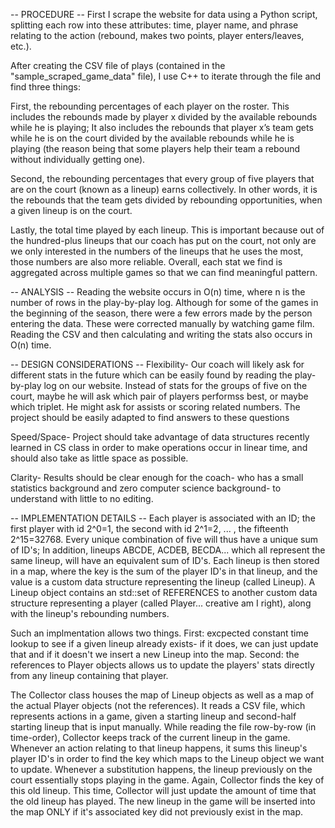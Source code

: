 -- PROCEDURE --
First I scrape the website for data using a Python script, splitting each row into these attributes: time, player name, and phrase relating to the action (rebound, makes two points, player enters/leaves, etc.). 

After creating the CSV file of plays (contained in the "sample_scraped_game_data" file), I use C++ to iterate through the file and find three things: 

First, the rebounding percentages of each player on the roster. This includes the rebounds made by player x divided by the available rebounds while he is playing; It also includes the rebounds that player x’s team gets while he is on the court divided by the available rebounds while he is playing (the reason being that some players help their team a rebound without individually getting one). 

Second, the rebounding percentages that every group of five players that are on the court (known as a lineup) earns collectively. In other words, it is the rebounds that the team gets divided by rebounding opportunities, when a given lineup is on the court. 

Lastly, the total time played by each lineup. This is important because out of the hundred-plus lineups that our coach has put on the court, not only are we only interested in the numbers of the lineups that he uses the most, those numbers are also more reliable. Overall, each stat we find is aggregated across multiple games so that we can find meaningful pattern.


-- ANALYSIS --
Reading the website occurs in O(n) time, where n is the number of rows in the play-by-play log. Although for some of the games in the beginning of the season, there were a few errors made by the person entering the data. These were corrected manually by watching game film. Reading the CSV and then calculating and writing the stats also occurs in O(n) time.


-- DESIGN CONSIDERATIONS --
Flexibility- Our coach will likely ask for different stats in the future which can be easily found by reading the play-by-play log on our website. Instead of stats for the groups of five on the court, maybe he will ask which pair of players performss best, or maybe which triplet. He might ask for assists or scoring related numbers. The project should be easily adapted to find answers to these questions

Speed/Space- Project should take advantage of data structures recently learned in CS class in order to make operations occur in linear time, and should also take as little space as possible.

Clarity- Results should be clear enough for the coach- who has a small statistics background and zero computer science background- to understand with little to no editing.


-- IMPLEMENTATION DETAILS -- 
Each player is associated with an ID; the first player with id 2^0=1, the second with id 2^1=2, ... , the fifteenth 2^15=32768. Every unique combination of five will thus have a unique sum of ID's; In addition, lineups ABCDE, ACDEB, BECDA... which all represent the same lineup, will have an equivalent sum of ID's. Each lineup is then stored in a map, where the key is the sum of the player ID's in that lineup, and the value is a custom data structure representing the lineup (called Lineup). A Lineup object contains an std::set of REFERENCES to another custom data structure representing a player (called Player... creative am I right), along with the lineup's rebounding numbers. 

Such an implmentation allows two things. First: excpected constant time lookup to see if a given lineup already exists- if it does, we can just update that and if it doesn't we insert a new Lineup into the map. Second: the references to Player objects allows us to update the players' stats directly from any lineup containing that player.   

The Collector class houses the map of Lineup objects as well as a map of the actual Player objects (not the references). It reads a CSV file, which represents actions in a game, given a starting lineup and second-half starting lineup that is input manually. While reading the file row-by-row (in time-order), Collector keeps track of the current lineup in the game. Whenever an action relating to that lineup happens, it sums this lineup's player ID's in order to find the key which maps to the Lineup object we want to update. Whenever a substitution happens, the lineup previously on the court essentially stops playing in the game. Again, Collector finds the key of this old lineup. This time, Collector will just update the amount of time that the old lineup has played. The new lineup in the game will be inserted into the map ONLY if it's associated key did not previously exist in the map.
